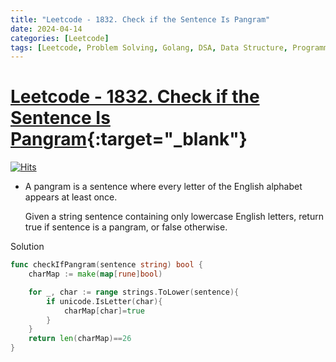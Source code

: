 ```yaml
---
title: "Leetcode - 1832. Check if the Sentence Is Pangram"
date: 2024-04-14
categories: [Leetcode]
tags: [Leetcode, Problem Solving, Golang, DSA, Data Structure, Programming, Algorithm, Hash Table, String]
---
```


# [Leetcode - 1832. Check if the Sentence Is Pangram](https://leetcode.com/problems/check-if-the-sentence-is-pangram/description/){:target="_blank"}
[![Hits](https://hits.sh/mahinops.github.io/posts/leetcode-check-if-the-sentence-is-pangram.svg)](https://hits.sh/mahinops.github.io/posts/leetcode-check-if-the-sentence-is-pangram/)

- A pangram is a sentence where every letter of the English alphabet appears at least once.

  Given a string sentence containing only lowercase English letters, return true if sentence is a pangram, or false otherwise.



Solution
```go
func checkIfPangram(sentence string) bool {
    charMap := make(map[rune]bool)

	for _, char := range strings.ToLower(sentence){
		if unicode.IsLetter(char){
			charMap[char]=true
		}
	}
	return len(charMap)==26
}

```
